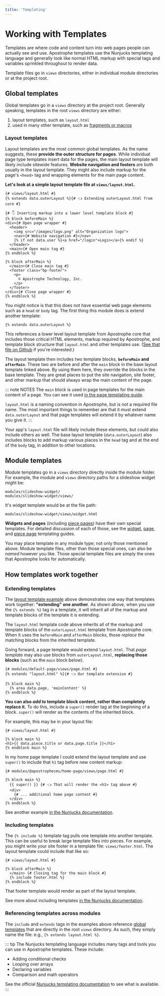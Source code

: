 ```yaml
---
title: 'Templating'
---
```


# Working with Templates

Templates are where code and content turn into web pages people can actually see and use. Apostrophe templates use the Nunjucks templating language and generally look like normal HTML markup with special tags and variables sprinkled throughout to render data.

Template files go in `views` directories, either in individual module directories or at the project root.

## Global templates

Global templates go in a `views` directory at the project root. Generally speaking, templates in the root `views` directory are either:

1. layout templates, such as `layout.html`
2. used in many other template, such as [fragments or macros](/guide/templating/fragments.md)

### Layout templates

Layout templates are the most common global templates. As the name suggests, these **provide the outer structure for pages**. While individual page type templates insert data for the pages, the main layout template will likely include sitewide features. **Website navigation and footers** are both usually in the layout template. They might also include markup for the page's `<head>` tag and wrapping elements for the main page content.

**Let's look at a simple layout template file at `views/layout.html`.**

```django
{# views/layout.html #}
{% extends data.outerLayout %}{# 👈 Extending outerLayout.html from core #}

{# 👇 Inserting markup into a lower level template block #}
{% block beforeMain %}
<div>{# Open page wrapper #}
  <header>
    <img src="/images/logo.png" alt="Organization logo">
    <nav>{# Website navigation #}</nav>
    {% if not data.user %}<a href="/login">Login</a>{% endif %}
  </header>
  <main>{# Open main tag #}
{% endblock %}

{% block afterMain %}
  </main>{# Close main tag #}
  <footer class="bp-footer">
    <p>
      © Apostrophe Technology, Inc.
    </p>
  </footer>
</div>{# Close page wrapper #}
{% endblock %}
```

You might notice is that this does not have essential web page elements such as a `head` or `body` tag. The first thing this module does is extend another template:

```django
{% extends data.outerLayout %}
```

This references a lower level layout template from Apostrophe core that includes those critical HTML elements, markup required by Apostrophe, and template block structure that `layout.html` and other templates use. ([See that file on Github](https://github.com/apostrophecms/apostrophe/blob/3.0/modules/%40apostrophecms/template/views/outerLayoutBase.html) if you're interested.)

The layout template then includes two template blocks, **`beforeMain` and `afterMain`**. These two are before and after the `main` block in the base layout template linked above. By using them here, they override the blocks in the base template. They are great places to put the site navigation, site footer, and other markup that should always wrap the main content of the page.

::: note NOTES
The `main` block is used in page templates for the main content of a page. You can see it used [in the page templating guide](/guide/pages.md#page-template-essentials).

`layout.html` is a naming convention in Apostrophe, but is not a required file name. The most important things to remember are that it must extend `data.outerLayout` and that page templates will extend it by whatever name you give it.
:::

Your app's `layout.html` file will likely include these elements, but could also include others as well. The base layout template (`data.outerLayout`) also includes blocks to add markup various places in the `head` tag and at the end of the `body` tag, in addition to other locations.

## Module templates

Module templates go in a `views` directory directly inside the module folder. For example, the module and `views` directory paths for a slideshow widget might be:

```
modules/slideshow-widget/
modules/slideshow-widget/views/
```

It's widget template would be at the file path:

```
modules/slideshow-widget/views/widget.html
```

**Widgets and pages** (including [piece pages](/guide/piece-pages.md)) have their own special templates. For detailed discussion of each of those, see the [widget](/guide/areas-and-widgets/custom-widgets.md#widget-templates), [page](/guide/pages.md#page-template-essentials), and [piece page](/guide/piece-pages.md#the-index-page-template) templating guides.

You may place template in any module type; not only those mentioned above. Module template files, other than those special ones, can also be *named* however you like. Those special template files are simply the ones that Apostrophe looks for automatically.

## How templates work together

### Extending templates

The [layout template example](#layout-templates) above demonstrates one way that templates work together: **"extending" one another**. As shown above, when you use the `{% extends %}` tag in a template, it will inherit all of the markup and template blocks of the template it is extending.

The `layout.html` template code above inherits all of the markup and template blocks of the `outerLayout.html` template from Apostrophe core. When it uses the `beforeMain` and `afterMain` blocks, those *replace* the matching blocks from the inherited template.

Going forward, a page template would extend `layout.html`. That *page template* may also use blocks from `outerLayout.html`, **replacing those blocks** (such as the `main` block below).

```django
{# modules/default-page/views/page.html #}
{% extends "layout.html" %}{# 👈 Our template extension #}

{% block main %}
  {% area data.page, 'mainContent' %}
{% endblock %}
```

**You can also *add to* template block content, rather than completely replace it.** To do this, include a `super()` render tag at the beginning of a block. `super()` will render as the contents of the inherited block.

For example, this may be in your layout file:

```django
{# views/layout.html #}

{% block main %}
<h1>{{ data.piece.title or data.page.title }}</h1>
{% endblock main %}
```

In my home page template I could extend the layout template and use `super()` to include that `h1` tag before new content markup:

```django
{# modules/@apostrophecms/home-page/views/page.html #}

{% block main %}
  {{ super() }} {# 👈 That will render the <h1> tag above #}
  <div>
    {# ... additional home page content #}
  </div>
{% endblock %}
```

See another example [in the Nunjucks documentation](https://mozilla.github.io/nunjucks/templating.html#template-inheritance).

### Including templates

The `{% include %}` template tag pulls one template *into* another template. This can be useful to break large template files into pieces. For example, you might write your site footer in a template file: `views/footer.html`. The layout template could include that like so:

```django
{# views/layout.html #}

{% block afterMain %}
  </main> {# Closing tag for the main block #}
  {% include footer.html %}
{% endblock %}
```

That footer template would render as part of the layout template.

See more about including templates [in the Nunjucks documentation](https://mozilla.github.io/nunjucks/templating.html#include).


### Referencing templates across modules

The `include` and `extends` tags in the examples above reference [global templates](#global-templates) that are directly in the root `views` directory. As such, they simply name the file: e.g., `{% extends layout.html %}`.


::: tip
The Nunjucks templating language includes many tags and tools you can use in Apostrophe templates. These include:

- Adding conditional checks
- Looping over arrays
- Declaring variables
- Comparison and math operators

See the official [Nunjucks templating documentation](https://mozilla.github.io/nunjucks/templating.html) to see what is available.
:::